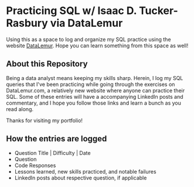 # Practicing SQL w/ Isaac D. Tucker-Rasbury via DataLemur
Using this as a space to log and organize my SQL practice using the website [DataLemur](https://datalemur.com). Hope you can learn something from this space as well!

## About this Repository
Being a data analyst means keeping my skills sharp. Herein, I log my SQL queries that I've been practicing while going through the exercises on DataLemur.com, a relatively new website where anyone can practice their SQL. Some of these entries will have a accompanying LinkedIn posts and commentary, and I hope you follow those links and learn a bunch as you read along. 

Thanks for visiting my portfolio!

## How the entries are logged
 - Question Title | Difficulty | Date
 - Question 
 - Code Responses
 - Lessons learned, new skills practiced, and notable failures
 - LinkedIn posts about respective question, if applicable
 
 
